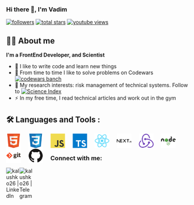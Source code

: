 ### Hi there 👋, I'm Vadim
   <p align="left">
      <a href="https://github.com/kalushko26?tab=followers" target="_blank" rel="noopener noreferrer">
         <img alt="followers" title="Follow me on Github" src="https://custom-icon-badges.demolab.com/github/followers/kalushko26?color=236ad3&labelColor=1155ba&style=for-the-badge&logo=person-add&label=Follow&logoColor=white"/></a>
      <a href="https://github.com/kalushko26?tab=repositories&sort=stargazers" target="_blank" rel="noopener noreferrer">
         <img alt="total stars" title="Total stars on GitHub" src="https://custom-icon-badges.demolab.com/github/stars/kalushko26?color=55960c&style=for-the-badge&labelColor=488207&logo=star"/></a>
      <a href="#" target="_blank" rel="noopener noreferrer">
         <img alt="youtube views" title="Total views on GitHub" src="https://komarev.com/ghpvc/?username=kalushko26&color=yellow&style=for-the-badge"/></a> 
   </p>

## :man_technologist: About me
<b> I'm a FrontEnd Developer, and Scientist </b>
<ul>
   <li>🤹 I like to write code and learn new things </li>
   <li>🤔 From time to time I like to solve problems on Codewars  
      <a href="https://www.codewars.com/users/kalushko_26" target=_blank rel="noopener noreferrer">
         <img alt="codewars banch" title="My Codewars" src="https://www.codewars.com/users/kalushko_26/badges/micro?theme=light"/></a>
   </li>
   <li>🔭 My research interests: risk management of technical systems. Follow to 
      <a href="https://elibrary.ru/author_counter_click.asp?id=1086891" target=_blank rel="noopener noreferrer">
         <img alr="eLibrary" title="Science Index"src="https://elibrary.ru/images/science_index.png"></a>
   </li>
   <li>⚡ In my free time, I read technical articles and work out in the gym </li>
</ul>

## :hammer_and_wrench: Languages and Tools :

<div>
  <a href="#">
    <img
      align="left"
      width="40"
      height="40"
      style="padding-right:20px"
      title="HTML5"
      alt="HTML"
      src="https://github.com/devicons/devicon/blob/master/icons/html5/html5-original.svg"
    />
  </a>
  <a href="#">
    <img
      align="left"
      width="40"
      height="40"
      style="padding-right:20px"
      title="CSS3"
      alt="CSS3"
      src="https://github.com/devicons/devicon/blob/master/icons/css3/css3-original.svg"
    />
  </a>
   <a href="#">
    <img
      align="left"
      width="40"
      height="40"
      style="padding-right:20px"
      title="JavaScript"
      alt="JavaScript"
      src="https://github.com/devicons/devicon/blob/master/icons/javascript/javascript-original.svg"
    />
  </a>
  <a href="#">
    <img
      align="left"
      width="40"
      height="40"
      style="padding-right:20px"
      title="TypeScript"
      alt="TypeScript"
      src="https://github.com/devicons/devicon/blob/master/icons/typescript/typescript-original.svg"
    />
  </a>
  <a href="#">
    <img
      align="left"
      width="40"
      height="40"
      style="padding-right:20px"
      title="React"
      alt="React"
      src="https://github.com/devicons/devicon/blob/master/icons/react/react-original.svg"
    />
  </a>
   <a href="#">
    <img
      align="left"
      width="40"
      height="40"
      style="padding-right:20px"
      title="next.js"
      alt="next.js"
      src="https://github.com/devicons/devicon/blob/master/icons/nextjs/nextjs-original-wordmark.svg"
    />
  </a>
  <a href="#">
    <img
      align="left"
      width="40"
      height="40"
      style="padding-right:20px"
      title="Redux"
      alt="Redux"
      src="https://github.com/devicons/devicon/blob/master/icons/redux/redux-original.svg"
    />
  </a>
  <a href="#">
    <img
      align="left"
      width="40"
      height="40"
      style="padding-right:20px"
      title="Node.js"
      alt="node.js"
      src="https://github.com/devicons/devicon/blob/master/icons/nodejs/nodejs-original-wordmark.svg"
    />
  </a>
  <a href="#">
    <img
      align="left"
      width="40"
      height="40"
      style="padding-right:20px"
      title="Git"
      alt="Git"
      src="https://github.com/devicons/devicon/blob/master/icons/git/git-original-wordmark.svg"
    />
  </a>
  <a href="#">
    <img
      align="left"
      width="40"
      height="40"
      style="padding-right:20px"
      title="GitHub"
      alt="GitHub"
      src="https://github.com/devicons/devicon/blob/master/icons/github/github-original.svg"
    />
  </a>
</div>
</br>
</br>

<h3>Connect with me:</h3>

[<img align="left" alt="kalushko26 | LinkedIn" width="36px" src="https://raw.githubusercontent.com/gauravghongde/social-icons/9d939e1c5b7ea4a24ac39c3e4631970c0aa1b920/SVG/Color/LinkedIN.svg" />][linkedin]
[<img align="left" alt="kalushko26 | Telegram" width="36px" src="https://raw.githubusercontent.com/gauravghongde/social-icons/9d939e1c5b7ea4a24ac39c3e4631970c0aa1b920/SVG/Color/Telegram.svg" />][telegram]
<br />

[linkedin]: https://www.linkedin.com/in/kalushko26/
[telegram]: https://t.me/vakalushko

